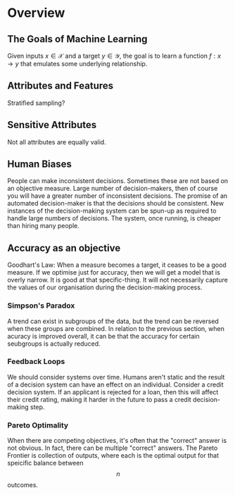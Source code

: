 # Overview

## The Goals of Machine Learning
Given inputs $x \in \mathcal{X}$ and a target $y \in \mathcal{Y}$, the goal is to learn a function $f: x \rightarrow y$ that emulates some underlying relationship.

## Attributes and Features

Stratified sampling?

## Sensitive Attributes
Not all attributes are equally valid.

##  Human Biases
People can make inconsistent decisions. 
Sometimes these are not based on an objective measure.
Large number of decision-makers, then of course you will have a greater number of inconsistent decisions.
The promise of an automated decision-maker is that the decisions should be consistent.
New instances of the decision-making system can be spun-up as required to handle large numbers of decisions.
The system, once running, is cheaper than hiring many people.

## Accuracy as an objective
Goodhart's Law: When a measure becomes a target, it ceases to be a good measure.
If we optimise just for accuracy, then we will get a model that is overly narrow. 
It is good at that specific-thing. 
It will not necessarily capture the values of our organisation during the decision-making process.

### Simpson's Paradox
A trend can exist in subgroups of the data, but the trend can be reversed when these groups are combined.
In relation to the previous section, when acuracy is improved overall, it can be that the accuracy for certain seubgroups is actually reduced.


### Feedback Loops
We should consider systems over time. 
Humans aren't static and the result of a decision system can have an effect on an individual.
Consider a credit decision system. 
If an applicant is rejected for a loan, then this will affect their credit rating, making it harder in the future to pass a credit decision-making step.

### Pareto Optimality
When there are competing objectives, it's often that the "correct" answer is not obvious.
In fact, there can be multiple "correct" answers.
The Pareto Frontier is collection of outputs, where each is the optimal output for that speicific balance between $$n$$ outcomes.

